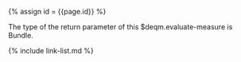 
{% assign id = {{page.id}} %}

<div class="note-to-balloters" markdown="1">
The type of the return parameter of this $deqm.evaluate-measure is Bundle. 
</div>

{% include link-list.md %}
